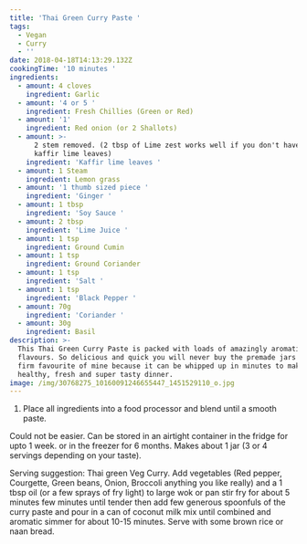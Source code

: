 ```yaml
---
title: 'Thai Green Curry Paste '
tags:
  - Vegan
  - Curry
  - ''
date: 2018-04-18T14:13:29.132Z
cookingTime: '10 minutes '
ingredients:
  - amount: 4 cloves
    ingredient: Garlic
  - amount: '4 or 5 '
    ingredient: Fresh Chillies (Green or Red)
  - amount: '1'
    ingredient: Red onion (or 2 Shallots)
  - amount: >-
      2 stem removed. (2 tbsp of Lime zest works well if you don't have any
      kaffir lime leaves)
    ingredient: 'Kaffir lime leaves '
  - amount: 1 Steam
    ingredient: Lemon grass
  - amount: '1 thumb sized piece '
    ingredient: 'Ginger '
  - amount: 1 tbsp
    ingredient: 'Soy Sauce '
  - amount: 2 tbsp
    ingredient: 'Lime Juice '
  - amount: 1 tsp
    ingredient: Ground Cumin
  - amount: 1 tsp
    ingredient: Ground Coriander
  - amount: 1 tsp
    ingredient: 'Salt '
  - amount: 1 tsp
    ingredient: 'Black Pepper '
  - amount: 70g
    ingredient: 'Coriander '
  - amount: 30g
    ingredient: Basil
description: >-
  This Thai Green Curry Paste is packed with loads of amazingly aromatic fresh
  flavours. So delicious and quick you will never buy the premade jars again! A
  firm favourite of mine because it can be whipped up in minutes to make a
  healthy, fresh and super tasty dinner.
image: /img/30768275_10160091246655447_1451529110_o.jpg
---
```

1. Place all ingredients into a food processor and blend until a smooth paste. 

Could not be easier. Can be stored in an airtight container in the fridge for upto 1 week. or in the freezer for 6 months. Makes about 1 jar (3 or 4 servings depending on your taste).

Serving suggestion: Thai green Veg Curry. Add vegetables (Red pepper, Courgette, Green beans, Onion, Broccoli anything you like really) and a 1 tbsp oil (or a few sprays of fry light) to large wok or pan stir fry for about 5 minutes few minutes until tender then add few generous spoonfuls of the curry paste and pour in a can of coconut milk mix until combined and aromatic simmer for about 10-15 minutes. Serve with some brown rice or naan bread.
